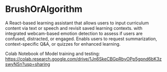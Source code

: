 # BrushOrAlgorithm
A React-based learning assistant that allows users to input curriculum content via text or speech and revisit saved learning contexts. with integrated webcam-based emotion detection to assess if users are confused, distracted, or engaged. Enabls users to request summarization, context-specific Q&A, or quizzes for enhanced learning.

Colab Notebook of Model training and testing: https://colab.research.google.com/drive/1Jn6SkeCBGpRbyOPp5gpnd6bK3zswyNSn?usp=sharing
